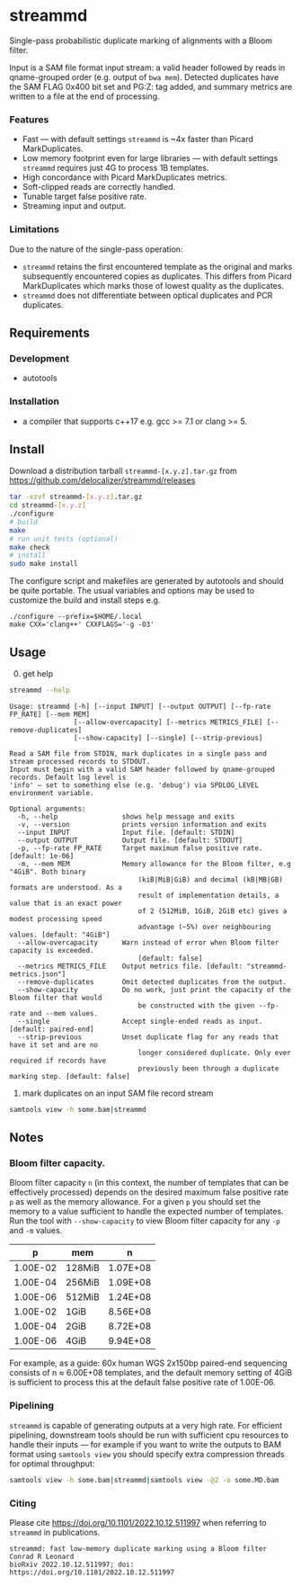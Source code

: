 # streammd

Single-pass probabilistic duplicate marking of alignments with a Bloom filter.

Input is a SAM file format input stream: a valid header followed by reads in
qname-grouped order (e.g. output of `bwa mem`). Detected duplicates have the
SAM FLAG 0x400 bit set and PG:Z: tag added, and summary metrics are written
to a file at the end of processing.

### Features

* Fast — with default settings `streammd` is ~4x faster than Picard
  MarkDuplicates.
* Low memory footprint even for large libraries — with default settings
  `streammd` requires just 4G to process 1B templates.
* High concordance with Picard MarkDuplicates metrics.
* Soft-clipped reads are correctly handled.
* Tunable target false positive rate.
* Streaming input and output.

### Limitations

Due to the nature of the single-pass operation:

* `streammd` retains the first encountered template as the original and marks
  subsequently encountered copies as duplicates. This differs from Picard
  MarkDuplicates which marks those of lowest quality as the duplicates.
* `streammd` does not differentiate between optical duplicates and PCR
  duplicates.

## Requirements

### Development

* autotools

### Installation

* a compiler that supports c++17 e.g. gcc >= 7.1 or clang >= 5.

## Install

Download a distribution tarball `streammd-[x.y.z].tar.gz` from
https://github.com/delocalizer/streammd/releases


```bash
tar -xzvf streammd-[x.y.z].tar.gz
cd streammd-[x.y.z]
./configure
# build
make
# run unit tests (optional)
make check
# install
sudo make install
```

The configure script and makefiles are generated by autotools and should
be quite portable. The usual variables and options may be used to customize
the build and install steps e.g.

```
./configure --prefix=$HOME/.local
make CXX='clang++' CXXFLAGS='-g -O3'
```

## Usage

0. get help

```bash
streammd --help
```

```
Usage: streammd [-h] [--input INPUT] [--output OUTPUT] [--fp-rate FP_RATE] [--mem MEM]
                [--allow-overcapacity] [--metrics METRICS_FILE] [--remove-duplicates]
                [--show-capacity] [--single] [--strip-previous]

Read a SAM file from STDIN, mark duplicates in a single pass and stream processed records to STDOUT.
Input must begin with a valid SAM header followed by qname-grouped records. Default log level is
'info' — set to something else (e.g. 'debug') via SPDLOG_LEVEL environment variable.

Optional arguments:
  -h, --help            	shows help message and exits 
  -v, --version         	prints version information and exits 
  --input INPUT         	Input file. [default: STDIN] 
  --output OUTPUT       	Output file. [default: STDOUT] 
  -p, --fp-rate FP_RATE 	Target maximum false positive rate. [default: 1e-06]
  -m, --mem MEM         	Memory allowance for the Bloom filter, e.g "4GiB". Both binary
                                (kiB|MiB|GiB) and decimal (kB|MB|GB) formats are understood. As a
                                result of implementation details, a value that is an exact power
                                of 2 (512MiB, 1GiB, 2GiB etc) gives a modest processing speed
                                advantage (~5%) over neighbouring values. [default: "4GiB"]
  --allow-overcapacity  	Warn instead of error when Bloom filter capacity is exceeded.
                                [default: false] 
  --metrics METRICS_FILE	Output metrics file. [default: "streammd-metrics.json"]
  --remove-duplicates   	Omit detected duplicates from the output. 
  --show-capacity       	Do no work, just print the capacity of the Bloom filter that would
                                be constructed with the given --fp-rate and --mem values. 
  --single              	Accept single-ended reads as input. [default: paired-end] 
  --strip-previous      	Unset duplicate flag for any reads that have it set and are no
                                longer considered duplicate. Only ever required if records have
                                previously been through a duplicate marking step. [default: false]
```

1. mark duplicates on an input SAM file record stream 

```bash
samtools view -h some.bam|streammd
```

## Notes

### Bloom filter capacity.

Bloom filter capacity `n` (in this context, the number of templates that can be
effectively processed) depends on the desired maximum false positive rate `p`
as well as the memory allowance. For a given `p` you should set the memory to
a value sufficient to handle the expected number of templates. Run the tool
with `--show-capacity` to view Bloom filter capacity for any `-p` and `-m`
values.

|    p     |   mem  |    n     |
| -------- | ------ | -------- |
| 1.00E-02 | 128MiB | 1.07E+08 |
| 1.00E-04 | 256MiB | 1.09E+08 |
| 1.00E-06 | 512MiB | 1.24E+08 |
| 1.00E-02 | 1GiB   | 8.56E+08 |
| 1.00E-04 | 2GiB   | 8.72E+08 |
| 1.00E-06 | 4GiB   | 9.94E+08 |

For example, as a guide: 60x human WGS 2x150bp paired-end sequencing consists
of n &#8776; 6.00E+08 templates, and the default memory setting of 4GiB is
sufficient to process this at the default false positive rate of 1.00E-06.

### Pipelining

`streammd` is capable of generating outputs at a very high rate. For efficient
pipelining, downstream tools should be run with sufficient cpu resources to
handle their inputs — for example if you want to write the outputs to BAM
format using `samtools view` you should specify extra compression threads for
optimal throughput:

```bash
samtools view -h some.bam|streammd|samtools view -@2 -o some.MD.bam
```
### Citing

Please cite https://doi.org/10.1101/2022.10.12.511997 when referring to `streammd` in publications.

```
streammd: fast low-memory duplicate marking using a Bloom filter
Conrad R Leonard
bioRxiv 2022.10.12.511997; doi: https://doi.org/10.1101/2022.10.12.511997
```

